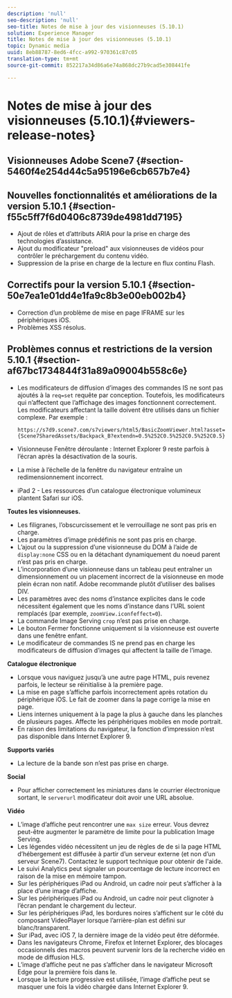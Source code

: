 ```yaml
---
description: 'null'
seo-description: 'null'
seo-title: Notes de mise à jour des visionneuses (5.10.1)
solution: Experience Manager
title: Notes de mise à jour des visionneuses (5.10.1)
topic: Dynamic media
uuid: 8eb88787-8ed6-4fcc-a992-970361c87c05
translation-type: tm+mt
source-git-commit: 852217a34d86a6e74a868dc27b9cad5e308441fe

---
```



# Notes de mise à jour des visionneuses (5.10.1){#viewers-release-notes}

## Visionneuses Adobe Scene7 {#section-5460f4e254d44c5a95196e6cb657b7e4}

## Nouvelles fonctionnalités et améliorations de la version 5.10.1 {#section-f55c5ff7f6d0406c8739de4981dd7195}

* Ajout de rôles et d’attributs ARIA pour la prise en charge des technologies d’assistance.
* Ajout du modificateur &quot;preload&quot; aux visionneuses de vidéos pour contrôler le préchargement du contenu vidéo.
* Suppression de la prise en charge de la lecture en flux continu Flash.

## Correctifs pour la version 5.10.1 {#section-50e7ea1e01dd4e1fa9c8b3e00eb002b4}

* Correction d’un problème de mise en page IFRAME sur les périphériques iOS.
* Problèmes XSS résolus.

## Problèmes connus et restrictions de la version 5.10.1 {#section-af67bc1734844f31a89a09004b558c6e}

* Les modificateurs de diffusion d’images des commandes IS ne sont pas ajoutés à la `req=set` requête par conception. Toutefois, les modificateurs qui n’affectent que l’affichage des images fonctionnent correctement. Les modificateurs affectant la taille doivent être utilisés dans un fichier complexe. Par exemple :

   `https://s7d9.scene7.com/s7viewers/html5/BasicZoomViewer.html?asset= {Scene7SharedAssets/Backpack_B?extendn=0.5%252C0.5%252C0.5%252C0.5}`

* Visionneuse Fenêtre déroulante : Internet Explorer 9 reste parfois à l’écran après la désactivation de la souris.
* La mise à l’échelle de la fenêtre du navigateur entraîne un redimensionnement incorrect.
* iPad 2 - Les ressources d’un catalogue électronique volumineux plantent Safari sur iOS.

**Toutes les visionneuses.**

* Les filigranes, l’obscurcissement et le verrouillage ne sont pas pris en charge.
* Les paramètres d’image prédéfinis ne sont pas pris en charge.
* L’ajout ou la suppression d’une visionneuse du DOM à l’aide de `display:none` CSS ou en la détachant dynamiquement du noeud parent n’est pas pris en charge.
* L’incorporation d’une visionneuse dans un tableau peut entraîner un dimensionnement ou un placement incorrect de la visionneuse en mode plein écran non natif. Adobe recommande plutôt d’utiliser des balises DIV.
* Les paramètres avec des noms d’instance explicites dans le code nécessitent également que les noms d’instance dans l’URL soient remplacés (par exemple, `zoomView.iconfeffect=0`).
* La commande Image Serving `crop` n’est pas prise en charge.
* Le bouton Fermer fonctionne uniquement si la visionneuse est ouverte dans une fenêtre enfant.
* Le modificateur de commandes IS ne prend pas en charge les modificateurs de diffusion d’images qui affectent la taille de l’image.

**Catalogue électronique**

* Lorsque vous naviguez jusqu’à une autre page HTML, puis revenez parfois, le lecteur se réinitialise à la première page.
* La mise en page s’affiche parfois incorrectement après rotation du périphérique iOS. Le fait de zoomer dans la page corrige la mise en page.
* Liens internes uniquement à la page la plus à gauche dans les planches de plusieurs pages. Affecte les périphériques mobiles en mode portrait.
* En raison des limitations du navigateur, la fonction d’impression n’est pas disponible dans Internet Explorer 9.

**Supports variés**

* La lecture de la bande son n’est pas prise en charge.

**Social**

* Pour afficher correctement les miniatures dans le courrier électronique sortant, le `serverurl` modificateur doit avoir une URL absolue.

**Vidéo**

* L’image d’affiche peut rencontrer une `max size` erreur. Vous devrez peut-être augmenter le paramètre de limite pour la publication Image Serving.
* Les légendes vidéo nécessitent un jeu de règles de  de si la page HTML d’hébergement est diffusée à partir d’un serveur externe (et non d’un serveur Scene7). Contactez le support technique pour obtenir de l&#39;aide.
* Le suivi Analytics peut signaler un pourcentage de lecture incorrect en raison de la mise en mémoire tampon.
* Sur les périphériques iPad ou Android, un cadre noir peut s’afficher à la place d’une image d’affiche.
* Sur les périphériques iPad ou Android, un cadre noir peut clignoter à l’écran pendant le chargement du lecteur.
* Sur les périphériques iPad, les bordures noires s’affichent sur le côté du composant VideoPlayer lorsque l’arrière-plan est défini sur blanc/transparent.
* Sur iPad, avec iOS 7, la dernière image de la vidéo peut être déformée.
* Dans les navigateurs Chrome, Firefox et Internet Explorer, des blocages occasionnels des macros peuvent survenir lors de la recherche vidéo en mode de diffusion HLS.
* L’image d’affiche peut ne pas s’afficher dans le navigateur Microsoft Edge pour la première fois dans le.
* Lorsque la lecture progressive est utilisée, l’image d’affiche peut se masquer une fois la vidéo chargée dans Internet Explorer 9.

